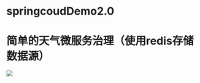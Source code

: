 # springcoudDemo2.0
# 简单的天气微服务治理（使用redis存储数据源）
![](https://github.com/liao316259481/springcoudDemo2.0/raw/master/blob/master/img/img.png) 